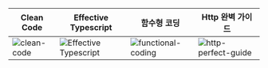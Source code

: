 | Clean Code | Effective Typescript | 함수형 코딩 | Http 완벽 가이드|
| ---- | ------- | -------- | -------- |
| ![clean-code](http://image.kyobobook.co.kr/images/book/xlarge/959/x9788966260959.jpg) | ![Effective Typescript](https://effectivetypescript.com/images/cover.jpg) | ![functional-coding](http://image.kyobobook.co.kr/images/book/xlarge/759/x9791191600759.jpg) | ![http-perfect-guide](https://image.yes24.com/goods/15381085/XL) |